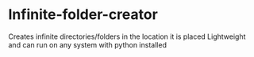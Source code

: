 # Infinite-folder-creator
Creates infinite directories/folders in the location it is placed
Lightweight and can run on any system with python installed
